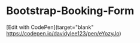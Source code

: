 # Bootstrap-Booking-Form
[Edit with CodePen](target="blank" https://codepen.io/davidylee123/pen/eYozyJo)
